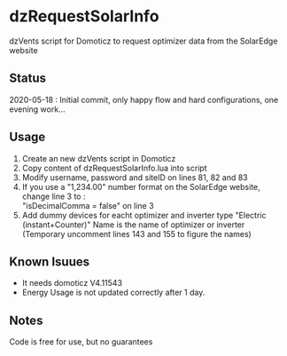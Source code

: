 # dzRequestSolarInfo
dzVents script for Domoticz to request optimizer data from the SolarEdge website

## Status
2020-05-18 : Initial commit, only happy flow and hard configurations, one evening work...

## Usage
1. Create an new dzVents script in Domoticz
2. Copy content of dzRequestSolarInfo.lua into script
3. Modify username, password and siteID on lines 81, 82 and 83
4. If you use a "1,234.00" number format on the SolarEdge website, change line 3 to :  
  "isDecimalComma = false" on line 3
5. Add dummy devices for eacht optimizer and inverter type "Electric (instant+Counter)" Name is the name of optimizer or inverter  
  (Temporary uncomment lines 143 and 155 to figure the names)
  
## Known Isuues
 - It needs domoticz V4.11543
 - Energy Usage is not updated correctly after 1 day.
  
## Notes
Code is free for use, but no guarantees
